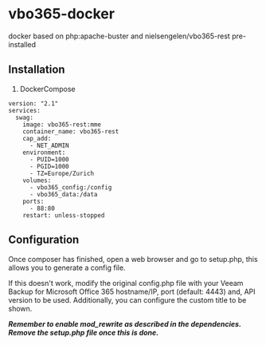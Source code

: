 # vbo365-docker
docker based on php:apache-buster and nielsengelen/vbo365-rest pre-installed

## Installation

1. DockerCompose
```
version: "2.1"
services:
  swag:
    image: vbo365-rest:mme
    container_name: vbo365-rest
    cap_add:
      - NET_ADMIN
    environment:
      - PUID=1000
      - PGID=1000
      - TZ=Europe/Zurich
    volumes:
      - vbo365_config:/config      
      - vbo365_data:/data
    ports:
      - 88:80
    restart: unless-stopped 
```

## Configuration
Once composer has finished, open a web browser and go to setup.php, this allows you to generate a config file. 

If this doesn't work, modify the original config.php file with your Veeam Backup for Microsoft Office 365 hostname/IP, port (default: 4443) and, API version to be used. Additionally, you can configure the custom title to be shown.

**_Remember to enable mod_rewrite as described in the dependencies._**
**_Remove the setup.php file once this is done._**
